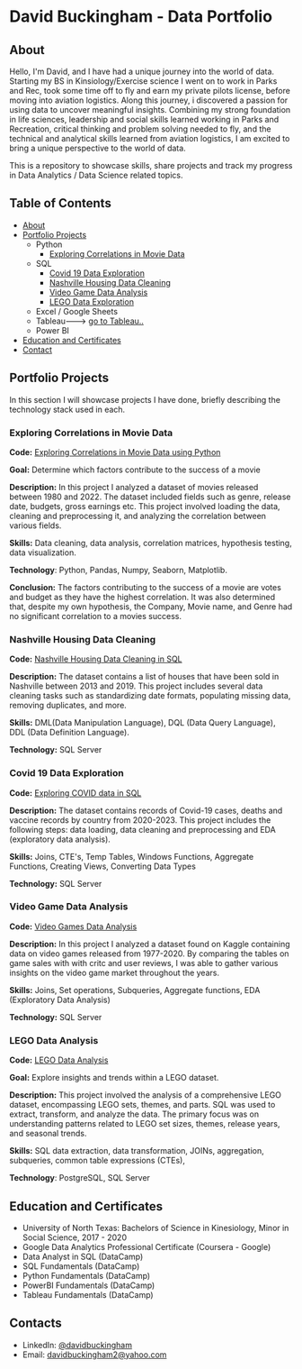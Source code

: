# David Buckingham - Data Portfolio
## About <a name="about"></a>
Hello, I'm David, and I have had a unique journey into the world of data. Starting my BS in Kinsiology/Exercise science I went on to work in Parks and Rec, took some time off to fly and earn my private pilots license, before moving into aviation logistics.  Along this journey, i discovered a passion for using data to uncover meaningful insights.  Combining my strong foundation in life sciences, leadership and social skills learned working in Parks and Recreation, critical thinking and problem solving needed to fly, and the technical and analytical skills learned from aviation logistics, I am excited to bring a unique perspective to the world of data.

This is a repository to showcase skills, share projects and track my progress in Data Analytics / Data Science related topics.

## Table of Contents
- [About](#about)
- [Portfolio Projects](#portfolio-projects)
  - Python
    - [Exploring Correlations in Movie Data](#python-movie-analysis)
  - SQL
    - [Covid 19 Data Exploration](#covid-data-exploration)
    - [Nashville Housing Data Cleaning](#nashville-housing-data-cleaning)
    - [Video Game Data Analysis](#video-game-analysis)
    - [LEGO Data Exploration](#lego-data-analysis)
  - Excel / Google Sheets
  - Tableau---> [go to Tableau..](https://public.tableau.com/app/profile/david.buckingham)
  - Power BI
- [Education and Certificates](#education)
- [Contact](#contacts)

## Portfolio Projects <a name="portfolio-projects"></a>
In this section I will showcase projects I have done, briefly describing the technology stack used in each.
### Exploring Correlations in Movie Data <a name="python-movie-analysis"></a>
**Code:** [Exploring Correlations in Movie Data using Python](https://github.com/davidbuckingham2/Python-movie-data-analysis/blob/main/Analyzing%20movie%20data%20in%20python.ipynb)

**Goal:** Determine which factors contribute to the success of a movie

**Description:** In this project I analyzed a dataset of movies released between 1980 and 2022.  The dataset included fields such as genre, release date, budgets, gross earnings etc.  This project involved loading the data, cleaning and preprocessing it, and analyzing the correlation between various fields.

**Skills:** Data cleaning, data analysis, correlation matrices, hypothesis testing, data visualization.

**Technology**: Python, Pandas, Numpy, Seaborn, Matplotlib.

**Conclusion:** The factors contributing to the success of a movie are votes and budget as they have the highest correlation. It was also determined that, despite my own hypothesis, the Company, Movie name, and Genre had no significant correlation to a movies success.

### Nashville Housing Data Cleaning <a name="nashville-housing-data-cleaning"></a>
**Code:** [Nashville Housing Data Cleaning in SQL](https://github.com/davidbuckingham2/Cleaning-Nashville-Housing-data)

**Description:** The dataset contains a list of houses that have been sold in Nashville between 2013 and 2019. This project includes several data cleaning tasks such as standardizing date formats, populating missing data, removing duplicates, and more.

**Skills:** DML(Data Manipulation Language), DQL (Data Query Language), DDL (Data Definition Language).

**Technology:** SQL Server

### Covid 19 Data Exploration <a name="covid-data-exploration"></a>
**Code:** [Exploring COVID data in SQL](https://github.com/davidbuckingham2/Covid-Data-Exploration/blob/main/SQL_covid_exploration.sql)

**Description:** The dataset contains records of Covid-19 cases, deaths and vaccine records by country from 2020-2023. This project includes the following steps: data loading, data cleaning and preprocessing and EDA (exploratory data analysis).

**Skills:** Joins, CTE's, Temp Tables, Windows Functions, Aggregate Functions, Creating Views, Converting Data Types

**Technology:** SQL Server

### Video Game Data Analysis <a name="video-game-analysis"></a>

**Code:** [Video Games Data Analysis](https://github.com/davidbuckingham2/SQL-Video-Game-Analysis/tree/main)

**Description:** In this project I analyzed a dataset found on Kaggle containing data on video games released from 1977-2020.  By comparing the tables on game sales with with critc and user reviews, I was able to gather various insights on the video game market throughout the years.

**Skills:** Joins, Set operations, Subqueries, Aggregate functions, EDA (Exploratory Data Analysis)

**Technology:** SQL Server

### LEGO Data Analysis <a name="lego-data-analysis"></a>
**Code:** [LEGO Data Analysis](https://github.com/davidbuckingham2/Lego-Data-SQL-Analysis)

**Goal:** Explore insights and trends within a LEGO dataset.

**Description:** This project involved the analysis of a comprehensive LEGO dataset, encompassing LEGO sets, themes, and parts. SQL was used to extract, transform, and analyze the data. The primary focus was on understanding patterns related to LEGO set sizes, themes, release years, and seasonal trends.

**Skills:** SQL data extraction, data transformation, JOINs, aggregation, subqueries, common table expressions (CTEs), 

**Technology**: PostgreSQL, SQL Server

## Education and Certificates <a name="education"></a>

* University of North Texas:  Bachelors of Science in Kinesiology, Minor in Social Science, 2017 - 2020
* Google Data Analytics Professional Certificate (Coursera - Google)
* Data Analyst in SQL (DataCamp)
* SQL Fundamentals (DataCamp)
* Python Fundamentals (DataCamp)
* PowerBI Fundamentals (DataCamp)
* Tableau Fundamentals (DataCamp)

## Contacts <a name="contacts"></a>
* LinkedIn: [@davidbuckingham](https://www.linkedin.com/in/david-buckingham-a9a35a253/)
* Email: davidbuckingham2@yahoo.com

